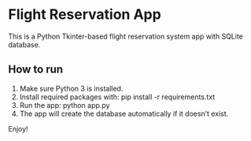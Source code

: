 # Flight Reservation App
This is a Python Tkinter-based flight reservation system app with SQLite database.
## How to run

1. Make sure Python 3 is installed.
2. Install required packages with: pip install -r requirements.txt
3. Run the app: python app.py
4. The app will create the database automatically if it doesn’t exist.

Enjoy!
